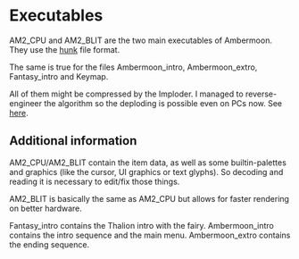 # Executables

AM2_CPU and AM2_BLIT are the two main executables of Ambermoon. They use the [hunk](Hunks.md) file format.

The same is true for the files Ambermoon_intro, Ambermoon_extro, Fantasy_intro and Keymap.

All of them might be compressed by the Imploder. I managed to reverse-engineer the algorithm so the deploding is possible even on PCs now. See [here](Imploding.md).

## Additional information

AM2_CPU/AM2_BLIT contain the item data, as well as some builtin-palettes and graphics (like the cursor, UI graphics or text glyphs). So decoding and reading it is necessary to edit/fix those things.

AM2_BLIT is basically the same as AM2_CPU but allows for faster rendering on better hardware.

Fantasy_intro contains the Thalion intro with the fairy.
Ambermoon_intro contains the intro sequence and the main menu.
Ambermoon_extro contains the ending sequence.
